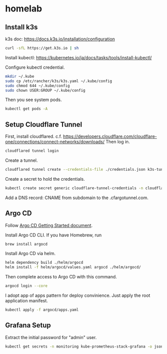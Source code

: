 # homelab

## Install k3s
k3s doc: https://docs.k3s.io/installation/configuration
```bash
curl -sfL https://get.k3s.io | sh
```

Install kubectl: https://kubernetes.io/ja/docs/tasks/tools/install-kubectl/

Configure kubectl credential.
```bash
mkdir ~/.kube
sudo cp /etc/rancher/k3s/k3s.yaml ~/.kube/config
sudo chmod 644 ~/.kube/config
sudo chown USER:GROUP ~/.kube/config
```

Then you see system pods.
```bash
kubectl get pods -A
```

## Setup Cloudflare Tunnel
First, install cloudflared. c.f. https://developers.cloudflare.com/cloudflare-one/connections/connect-networks/downloads/
Then log in.
```bash
cloudflared tunnel login
```

Create a tunnel.
```bash
cloudflared tunnel create --credentials-file ./credentials.json k3s-tunnel
```

Create a secret to hold the credentials.
```bash
kubectl create secret generic cloudflare-tunnel-credentials -n cloudflare --from-file=credentials.json=credentials.json
```

Add a DNS record: CNAME from subdomain to the <tunnelID>.cfargotunnel.com.

## Argo CD
Follow [Argo CD Getting Started document](https://argo-cd.readthedocs.io/en/stable/getting_started/#2-download-argo-cd-cli).

Install Argo CD CLI.
If you have Homebrew, run
```bash
brew install argocd
```

Install Argo CD via helm.
```bash
helm dependency build ./helm/argocd
helm install -f helm/argocd/values.yaml argocd ./helm/argocd/
```

Then complete access to Argo CD with this command.
```bash
argocd login --core
```

I adopt app of apps pattern for deploy convinience. Just apply the root application manifest.
```bash
kubectl apply -f argocd/apps.yaml
```

## Grafana Setup
Extract the initial password for "admin" user.
```bash
kubectl get secrets -n monitoring kube-prometheus-stack-grafana -o jsonpath="{.data.admin-password}" | base64 --decode
```
